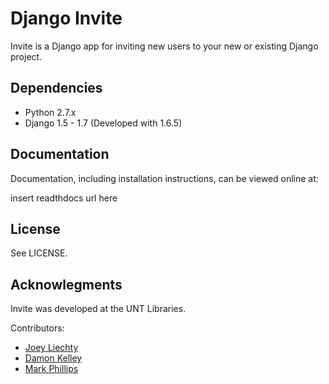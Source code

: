 # Django Invite

Invite is a Django app for inviting new users to your new or existing Django project.

## Dependencies

* Python 2.7.x
* Django 1.5 - 1.7 (Developed with 1.6.5)

## Documentation

Documentation, including installation instructions, can be viewed online at:

insert readthdocs url here


## License

See LICENSE.

## Acknowlegments

Invite was developed at the UNT Libraries.

Contributors:
* [Joey Liechty](http://github.com/yeahdef)
* [Damon Kelley](http://github.com/damonkelley)
* [Mark Phillips](http://github.com/vphill)
